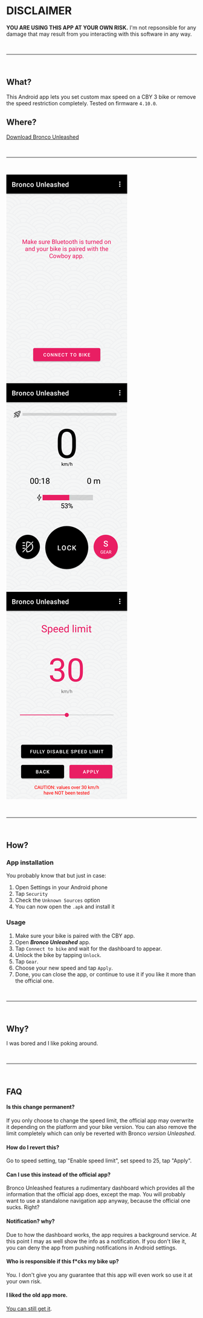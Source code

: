 ⠀

# DISCLAIMER

**YOU ARE USING THIS APP AT YOUR OWN RISK.** I'm not repsonsible for any damage that may result from you interacting with this software in any way.

⠀

---

⠀

## What?

This Android app lets you set custom max speed on a CBY 3 bike or remove the speed restriction completely. Tested on firmware `4.10.0`.

## Where?

[Download Bronco Unleashed](https://github.com/hackboyMcHack/bronco/releases/download/3.0/BroncoUnleashed30.apk)

⠀

---
⠀

![Connection screen](./files/discovery.png) ![Dashboard](./files/dashboard.png) ![Speed setting](./files/speed_setting.png)

⠀

---

⠀

## How?

### App installation

You probably know that but just in case:

1. Open Settings in your Android phone
2. Tap `Security`
3. Check the `Unknown Sources` option
4. You can now open the `.apk` and install it

### Usage

1. Make sure your bike is paired with the CBY app. 
2. Open ***Bronco Unleashed*** app.
3. Tap `Connect to bike` and wait for the dashboard to appear.
4. Unlock the bike by tapping `Unlock`.
5. Tap `Gear`.
6. Choose your new speed and tap `Apply`.
7. Done, you can close the app, or continue to use it if you like it more than the official one.

⠀

---

⠀

## Why?

I was bored and I like poking around.

⠀

---

⠀

## FAQ

#### Is this change permanent?

If you only choose to change the speed limit, the official app may overwrite it depending on the platform and your bike version. You can also remove the limit completely which can only be reverted with Bronco _version Unleashed_.

#### How do I revert this?

Go to speed setting, tap "Enable speed limit", set speed to 25, tap "Apply".

#### Can I use this instead of the official app?

Bronco Unleashed features a rudimentary dashboard which provides all the information that the official app does, except the map. You will probably want to use a standalone navigation app anyway, because the official one sucks. Right? 

#### Notification? why?

Due to how the dashboard works, the app requires a background service. At this point I may as well show the info as a notification. If you don't like it, you can deny the app from pushing notifications in Android settings.

#### Who is responsible if this f\*cks my bike up?

You. I don't give you any guarantee that this app will even work so use it at your own risk.

#### I liked the old app more.

[You can still get it](https://github.com/hackboyMcHack/bronco/releases/download/1.0.0/Bronco.apk).


⠀

⠀

